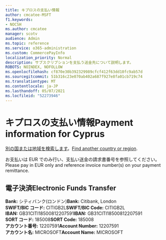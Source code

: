 ```yaml
---
title: キプロスの支払い情報
author: cmcatee-MSFT
f1.keywords:
- NOCSH
ms.author: cmcatee
manager: scotv
audience: Admin
ms.topic: reference
ms.service: o365-administration
ms.custom: CommercePayInfo
localization_priority: Normal
description: サブスクリプションを支払う送金先について説明します。
ROBOTS: NOINDEX, NOFOLLOW
ms.openlocfilehash: cf870e30b392329989cfcf412f63dd10fc9ab57d
ms.sourcegitcommit: 51b316c23e070ab402a687f927e8fa01cb719c74
ms.translationtype: MT
ms.contentlocale: ja-JP
ms.lasthandoff: 05/07/2021
ms.locfileid: "52273946"
---
```

# <a name="payment-information-for-cyprus"></a><span data-ttu-id="c17df-103">キプロスの支払い情報</span><span class="sxs-lookup"><span data-stu-id="c17df-103">Payment information for Cyprus</span></span>

<span data-ttu-id="c17df-104">[別の国または地域を検索します](../billing-and-payments/pay-for-your-subscription.md)。</span><span class="sxs-lookup"><span data-stu-id="c17df-104">[Find another country or region](../billing-and-payments/pay-for-your-subscription.md).</span></span>

<span data-ttu-id="c17df-105">お支払いは EUR でのみ行い、支払い送金の請求書番号を参照してください。</span><span class="sxs-lookup"><span data-stu-id="c17df-105">Please pay in EUR only and reference invoice number(s) on your payment remittance.</span></span>

## <a name="electronic-funds-transfer"></a><span data-ttu-id="c17df-106">電子決済</span><span class="sxs-lookup"><span data-stu-id="c17df-106">Electronic Funds Transfer</span></span>

<span data-ttu-id="c17df-107">**Bank:** シティバンク(ロンドン)</span><span class="sxs-lookup"><span data-stu-id="c17df-107">**Bank:** Citibank, London</span></span>  
<span data-ttu-id="c17df-108">**SWIFT/BIC コード:** CITIGB2L</span><span class="sxs-lookup"><span data-stu-id="c17df-108">**SWIFT/BIC Code:** CITIGB2L</span></span>  
<span data-ttu-id="c17df-109">**IBAN:** GB31CITI18500812207591</span><span class="sxs-lookup"><span data-stu-id="c17df-109">**IBAN:** GB31CITI18500812207591</span></span>  
<span data-ttu-id="c17df-110">**SORT コード:** 185008</span><span class="sxs-lookup"><span data-stu-id="c17df-110">**SORT Code:** 185008</span></span>  
<span data-ttu-id="c17df-111">**アカウント番号:** 12207591</span><span class="sxs-lookup"><span data-stu-id="c17df-111">**Account Number:** 12207591</span></span>  
<span data-ttu-id="c17df-112">**アカウント名:** MICROSOFT</span><span class="sxs-lookup"><span data-stu-id="c17df-112">**Account Name:** MICROSOFT</span></span>  